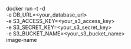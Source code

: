 docker run -t -d \
 -e DB_URL=<your_database_url> \
 -e S3_ACCESS_KEY=<your_s3_access_key> \
 -e S3_SECRET_KEY=<your_s3_secret_key> \
 -e S3_BUCKET_NAME=<your_s3_bucket_name> \
 image-name